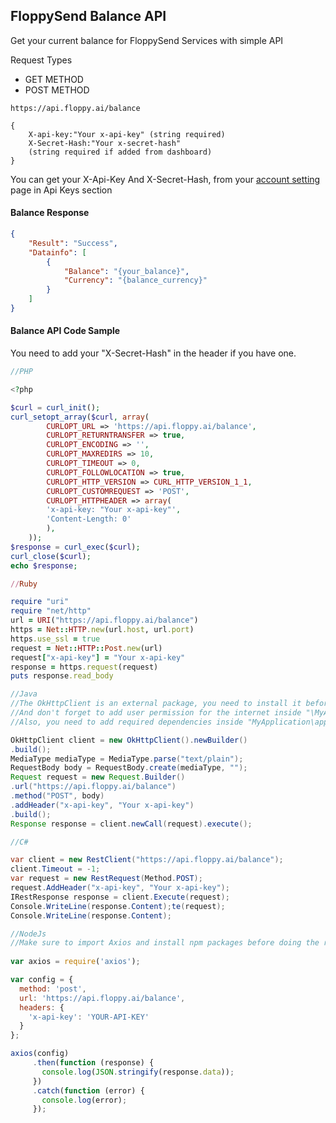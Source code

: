 ## FloppySend Balance API
Get your current balance for FloppySend Services with simple API

Request Types
 - GET METHOD
 - POST METHOD

```
https://api.floppy.ai/balance
```
```
{
    X-api-key:"Your x-api-key" (string required)
    X-Secret-Hash:"Your x-secret-hash" 
    (string required if added from dashboard)
}
```
You can get your X-Api-Key And X-Secret-Hash, from your [account setting](https://app.floppysend.com) page in Api Keys section 

#### Balance Response
```JSON
{
    "Result": "Success",
    "Datainfo": [
        {
            "Balance": "{your_balance}",
            "Currency": "{balance_currency}"
        }
    ]
}
```


#### Balance API Code Sample

You need to add your "X-Secret-Hash" in the header if you have one.

```PHP
//PHP

<?php

$curl = curl_init();
curl_setopt_array($curl, array(
        CURLOPT_URL => 'https://api.floppy.ai/balance',
        CURLOPT_RETURNTRANSFER => true,
        CURLOPT_ENCODING => '',
        CURLOPT_MAXREDIRS => 10,
        CURLOPT_TIMEOUT => 0,
        CURLOPT_FOLLOWLOCATION => true,
        CURLOPT_HTTP_VERSION => CURL_HTTP_VERSION_1_1,
        CURLOPT_CUSTOMREQUEST => 'POST',
        CURLOPT_HTTPHEADER => array(
        'x-api-key: "Your x-api-key"',
        'Content-Length: 0'
        ),
    ));
$response = curl_exec($curl);
curl_close($curl);
echo $response;
```

```Ruby
//Ruby

require "uri"
require "net/http"
url = URI("https://api.floppy.ai/balance")
https = Net::HTTP.new(url.host, url.port)
https.use_ssl = true
request = Net::HTTP::Post.new(url)
request["x-api-key"] = "Your x-api-key"
response = https.request(request)
puts response.read_body
```

```Java
//Java
//The OkHttpClient is an external package, you need to install it before making the request, 
//And don't forget to add user permission for the internet inside "\MyApplication\app\src\main\AndroidManifest.xml"
//Also, you need to add required dependencies inside "MyApplication\app\build.gradle"

OkHttpClient client = new OkHttpClient().newBuilder()
.build();
MediaType mediaType = MediaType.parse("text/plain");
RequestBody body = RequestBody.create(mediaType, "");
Request request = new Request.Builder()
.url("https://api.floppy.ai/balance")
.method("POST", body)
.addHeader("x-api-key", "Your x-api-key")
.build();
Response response = client.newCall(request).execute();
```

```C#
//C#

var client = new RestClient("https://api.floppy.ai/balance");
client.Timeout = -1;
var request = new RestRequest(Method.POST);
request.AddHeader("x-api-key", "Your x-api-key");
IRestResponse response = client.Execute(request);
Console.WriteLine(response.Content);te(request);
Console.WriteLine(response.Content);
```

```Javascript
//NodeJs
//Make sure to import Axios and install npm packages before doing the request
                            
var axios = require('axios');

var config = {
  method: 'post',
  url: 'https://api.floppy.ai/balance',
  headers: { 
    'x-api-key': 'YOUR-API-KEY'
  }
};

axios(config)
     .then(function (response) {
       console.log(JSON.stringify(response.data));
     })
     .catch(function (error) {
       console.log(error);
     });
```                        

